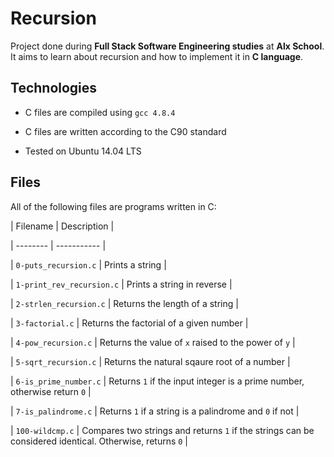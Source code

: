 # Recursion



Project done during **Full Stack Software Engineering studies** at **Alx School**. It aims to learn about recursion and how to implement it in **C language**.



## Technologies

* C files are compiled using `gcc 4.8.4`

* C files are written according to the C90 standard

* Tested on Ubuntu 14.04 LTS



## Files

All of the following files are programs written in C:



| Filename | Description |

| -------- | ----------- |

| `0-puts_recursion.c` | Prints a string |

| `1-print_rev_recursion.c` | Prints a string in reverse |

| `2-strlen_recursion.c` | Returns the length of a string |

| `3-factorial.c` | Returns the factorial of a given number |

| `4-pow_recursion.c` | Returns the value of `x` raised to the power of `y` |

| `5-sqrt_recursion.c` | Returns the natural sqaure root of a number |

| `6-is_prime_number.c` | Returns `1` if the input integer is a prime number, otherwise return `0` |

| `7-is_palindrome.c` | Returns `1` if a string is a palindrome and `0` if not |

| `100-wildcmp.c` | Compares two strings and returns `1` if the strings can be considered identical. Otherwise, returns `0` |
